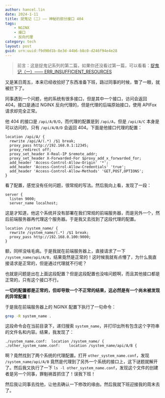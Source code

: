 ```yaml
---
author: hancel.lin
date: 2024-1-11
title: 捉鬼记（二）—— 神秘的部分接口 404
tags: 
    - NGINX
    - 接口
    - 反向代理
category: tech
layout: post
guid: urn:uuid:f9d90d1b-8e3d-44b6-b8c0-d246f94e4e28
---
```


> 前言：这是捉鬼记系列的第二篇，如果你还没看过第一篇，可以看看：[捉鬼记（一）—— ERR_INSUFFICIENT_RESOURCES](/tech/2023/12/25/ERR_INSUFFICIENT_RESOURCES.html)

又是某日周五，本来已经收拾好了东西准备下班，路过同事的时候，瞥了一眼，就被拦下了。

同事遇到一个问题，他的系统有很多接口，但是其中一个接口，访问会返回 404。接口是通过 NGINX 反向代理的，但是代理的后端原始接口，使用 APIFox 请求却完全正常。

<!--more-->

他 404 的接口是 `/api/A/B/D`，而代理的配置是到 `/api/A`，但是 `/api/A/C` 本身是可以访问的，只有 `/api/A/B/D` 会返回 404。下面是他接口代理的配置：

```nginx 
location /api/A/ {
  rewrite /api/A/(.*) /$1 break;
  proxy_pass http://192.168.0.1:12345;
  proxy_redirect off;
  proxy_set_header X-Real-IP $remote_addr;
  proxy_set_header X-Forwarded-For $proxy_add_x_forwarded_for;
  add_header 'Access-Control-Allow-Origin' '*';
  add_header 'Access-Control-Allow-Credentials' 'true';
  add_header 'Access-Control-Allow-Methods' 'GET,POST,OPTIONS';
}
```

看了配置，感觉没有任何问题，很常规的写法。然后我向上看，发现了一段：

```
server {
  listen 9000;
  server_name localhost;
```

这是才知道，他这个系统并没有部署在我们常规的前端服务器，而是另外一个，然后前端服务器再代理这个服务器。于是我又去找到了这段代理的配置。

```nginx
location /system_name/ {
  rewrite /system_name/(.*) /$1 break;
  proxy_pass http://192.168.0.100:9000;
}
```

额，同样没啥毛病。于是我就在前端服务器上，直接请求了一下 `/system_name/api/A/B`，结果竟然是正常的！这时候我就有点懵了，为什么我直接请求是正常的，但是通过代理就不行呢？

也就是问题是出在上面这段配置？但是这段配置也没啥问题啊，而且其他接口都是正常的，只有这个接口不行。

**一切的配置都是正常的，但却导致一个不正常的结果，这必然是有一个尚未被发现的异常配置！**

于是我在前端服务器上的 NGINX 配置下执行了一句命令：

```bash
grep -R system_name .
```

这段命令会在当前目录下，递归搜索 `system_name`，并打印出所有包含这个字符串的文件名和内容。结果，我发现了：

```
./system_name.conf:  location /system_name/ {
./other_system_name.conf:    location /system_name/api/A/B {
```

啊？竟然找到了两个系统的代理配置。打开 `other_system_name.conf`，发现 `/system_name/api/A/B` 竟然是代理到了另外一个系统的接口上，这下谜题就解开了。然后我又执行了一下 `ls -l other_system_name.conf`，发现这个文件的创建者是另一个同事，罪魁祸首抓住了！误我下班！

然后我让同事去找他，让他去确认一下修改的缘由。然后我就下班迎接我的周末去了。